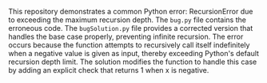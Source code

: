 This repository demonstrates a common Python error: RecursionError due to exceeding the maximum recursion depth.  The `bug.py` file contains the erroneous code. The `bugSolution.py` file provides a corrected version that handles the base case properly, preventing infinite recursion. The error occurs because the function attempts to recursively call itself indefinitely when a negative value is given as input, thereby exceeding Python's default recursion depth limit. The solution modifies the function to handle this case by adding an explicit check that returns 1 when x is negative.